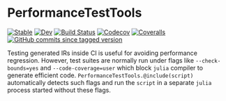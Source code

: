 # PerformanceTestTools

[![Stable](https://img.shields.io/badge/docs-stable-blue.svg)](https://tkf.github.io/PerformanceTestTools.jl/stable)
[![Dev](https://img.shields.io/badge/docs-dev-blue.svg)](https://tkf.github.io/PerformanceTestTools.jl/dev)
[![Build Status](https://travis-ci.com/tkf/PerformanceTestTools.jl.svg?branch=master)](https://travis-ci.com/tkf/PerformanceTestTools.jl)
[![Codecov](https://codecov.io/gh/tkf/PerformanceTestTools.jl/branch/master/graph/badge.svg)](https://codecov.io/gh/tkf/PerformanceTestTools.jl)
[![Coveralls](https://coveralls.io/repos/github/tkf/PerformanceTestTools.jl/badge.svg?branch=master)](https://coveralls.io/github/tkf/PerformanceTestTools.jl?branch=master)
[![GitHub commits since tagged version](https://img.shields.io/github/commits-since/tkf/PerformanceTestTools.jl/v0.1.0.svg?style=social&logo=github)](https://github.com/tkf/PerformanceTestTools.jl)

Testing generated IRs inside CI is useful for avoiding performance
regression.  However, test suites are normally run under flags like
`--check-bounds=yes` and `--code-coverage=user` which block `julia`
compiler to generate efficient code.
`PerformanceTestTools.@include(script)` automatically detects such
flags and run the `script` in a separate `julia` process started
without these flags.
